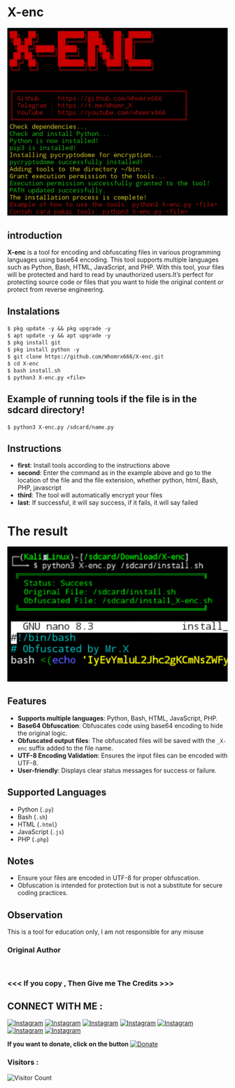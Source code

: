 # X-enc
![X-enc preview](X-enc.jpg)

## introduction
**X-enc** is a tool for encoding and obfuscating files in various programming languages using base64 encoding. 
This tool supports multiple languages such as Python, Bash, HTML, JavaScript, and PHP. With this tool, your files 
will be protected and hard to read by unauthorized users.It’s perfect for protecting source code or files that you want to hide the original content or protect from reverse engineering.

## Instalations
```
$ pkg update -y && pkg upgrade -y
$ apt update -y && apt upgrade -y
$ pkg install git
$ pkg install python -y
$ git clone https://github.com/Whomrx666/X-enc.git
$ cd X-enc
$ bash install.sh
$ python3 X-enc.py <file>
```
## Example of running tools if the file is in the sdcard directory!
```
$ python3 X-enc.py /sdcard/name.py
```

## Instructions
- **first**: Install tools according to the instructions above
- **second**: Enter the command as in the example above and go to the location of the file and the file extension, whether python, html, Bash, PHP, javascript
- **third**: The tool will automatically encrypt your files
- **last**: If successful, it will say success, if it fails, it will say failed

# The result

<img src="https://github.com/Whomrx666/X-enc/blob/main/result.jpg">

## Features

- **Supports multiple languages**: Python, Bash, HTML, JavaScript, PHP.
- **Base64 Obfuscation**: Obfuscates code using base64 encoding to hide the original logic.
- **Obfuscated output files**: The obfuscated files will be saved with the `_X-enc` suffix added to the file name.
- **UTF-8 Encoding Validation**: Ensures the input files can be encoded with UTF-8.
- **User-friendly**: Displays clear status messages for success or failure.

## Supported Languages

- Python (`.py`)
- Bash (`.sh`)
- HTML (`.html`)
- JavaScript (`.js`)
- PHP (`.php`)

## Notes

- Ensure your files are encoded in UTF-8 for proper obfuscation.
- Obfuscation is intended for protection but is not a substitute for secure coding practices.

## Observation
This is a tool for education only, I am not responsible for any misuse
### Original Author
<a href="https://github.com/Whomrx666"><img src="https://img.shields.io/badge/Original-Author-brightgreen.svg" alt=""/></a>

### <<< If you copy , Then Give me The Credits >>>

## CONNECT WITH ME :

[![Instagram](https://img.shields.io/badge/WEBSITE-VISIT-yellow?style=for-the-badge&logo=blogger)](https://whomrxhackers.blogspot.com/)
[![Instagram](https://img.shields.io/badge/TWITTER-FOLLOW-red?style=for-the-badge&logo=x)](https://twitter.com/whomrx666)
[![Instagram](https://img.shields.io/badge/YOUTUBE-SUBSCRIBE-red?style=for-the-badge&logo=youtube)](https://youtube.com/@whomrx666)
[![Instagram](https://img.shields.io/badge/FACEBOOK-LIKE-red?style=for-the-badge&logo=facebook)](https://facebook.com/https://www.facebook.com/whomrx.666)
[![Instagram](https://img.shields.io/badge/TELEGRAM-CONNECT-red?style=for-the-badge&logo=telegram)](https://t.me/@Whomr_X)
[![Instagram](https://img.shields.io/badge/GMAIL-CONTACT-red?style=for-the-badge&logo=gmail)](mailto:whomrx666@gmail.com)
[![Instagram](https://img.shields.io/badge/TIKTOK-FOLLOW-red?style=for-the-badge&logo=tiktok)](https://www.tiktok.com/@whomr.x)

**If you want to donate, click on the button**
<a href="https://saweria.co/whomrx"><img title="Donate" src="https://img.shields.io/badge/Donate-X enc-yellow?style=for-the-badge&logo=github"></a>

### Visitors :
![Visitor Count](https://profile-counter.glitch.me/Whomrx666/count.svg)
